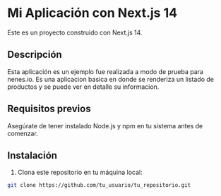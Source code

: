 # Mi Aplicación con Next.js 14

Este es un proyecto construido con Next.js 14.

## Descripción

Esta aplicación es un ejemplo fue realizada a modo de prueba para nenes.io. Es una aplicacion basica en donde se renderiza un listado
de productos y se puede ver en detalle su informacion.

## Requisitos previos

Asegúrate de tener instalado Node.js y npm en tu sistema antes de comenzar.

## Instalación

1. Clona este repositorio en tu máquina local:

```bash
git clone https://github.com/tu_usuario/tu_repositorio.git
